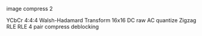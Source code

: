 image compress 2

YCbCr 4:4:4
Walsh-Hadamard Transform 16x16
DC raw
AC quantize
Zigzag
RLE
RLE 4 pair compress
deblocking
